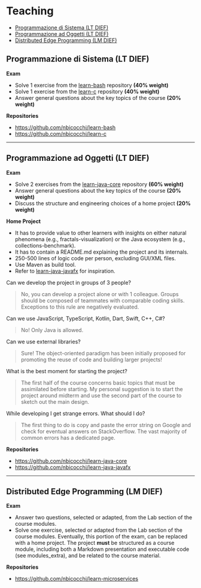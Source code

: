# Teaching
* [Programmazione di Sistema (LT DIEF)](#programmazione-di-sistema-lt-dief)
* [Programmazione ad Oggetti (LT DIEF)](#programmazione-ad-oggetti-lt-dief)
* [Distributed Edge Programming (LM DIEF)](#distributed-edge-programming-lm-dief)

## Programmazione di Sistema (LT DIEF)

**Exam**

* Solve 1 exercise from the [learn-bash](https://github.com/nbicocchi/learn-bash) repository **(40% weight)**
* Solve 1 exercise from the [learn-c](https://github.com/nbicocchi/learn-c) repository **(40% weight)**
* Answer general questions about the key topics of the course **(20% weight)**

**Repositories**

* https://github.com/nbicocchi/learn-bash
* https://github.com/nbicocchi/learn-c

---

## Programmazione ad Oggetti (LT DIEF)

**Exam**

* Solve 2 exercises from the [learn-java-core](https://github.com/nbicocchi/learn-java-core) repository **(60% weight)**
* Answer general questions about the key topics of the course **(20% weight)**
* Discuss the structure and engineering choices of a home project **(20% weight)**

**Home Project**

* It has to provide value to other learners with insights on either natural phenomena (e.g., fractals-visualization) or the Java ecosystem (e.g., collections-benchmark).
* It has to contain a README.md explaining the project and its internals.
* 250-500 lines of logic code per person, excluding GUI/XML files.
* Use Maven as build tool.
* Refer to [learn-java-javafx](https://github.com/nbicocchi/learn-java-javafx/tree/main/code) for inspiration.

Can we develop the project in groups of 3 people?
> No, you can develop a project alone or with 1 colleague. Groups should be composed of teammates with comparable coding skills. Exceptions to this rule are negatively evaluated.

Can we use JavaScript, TypeScript, Kotlin, Dart, Swift, C++, C#?
> No! Only Java is allowed. 

Can we use external libraries?
> Sure! The object-oriented paradigm has been initially proposed for promoting the reuse of code and building larger projects!

What is the best moment for starting the project?
> The first half of the course concerns basic topics that must be assimilated before starting. My personal suggestion is to start the project around midterm and use the second part of the course to sketch out the main design.

While developing I get strange errors. What should I do?
> The first thing to do is copy and paste the error string on Google and check for eventual answers on StackOverflow. The vast majority of common errors has a dedicated page.

**Repositories**

* https://github.com/nbicocchi/learn-java-core
* https://github.com/nbicocchi/learn-java-javafx

---

## Distributed Edge Programming (LM DIEF)

**Exam**

* Answer two questions, selected or adapted, from the Lab section of the course modules.
* Solve one exercise, selected or adapted from the Lab section of the course modules. Eventually, this portion of the exam, can be replaced with a home project. The project **must** be structured as a course module, including both a Markdown presentation and executable code (see modules_extra), and be related to the course material.

**Repositories**

* https://github.com/nbicocchi/learn-microservices

